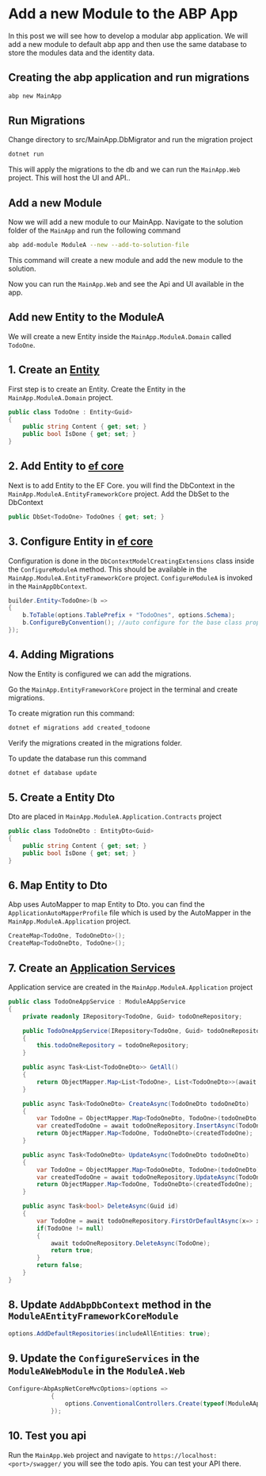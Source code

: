 # Add a new Module to the ABP App

In this post we will see how to develop a modular abp application. We will add a new module to default abp app and then use the same database to store the modules data and the identity data.

## Creating the abp application and run migrations

```bash
abp new MainApp
```

## Run Migrations

Change directory to src/MainApp.DbMigrator and run the migration project

```bash
dotnet run
```

This will apply the migrations to the db and we can run the `MainApp.Web` project. This will host the UI and API..

## Add a new Module

Now we will add a new module to our MainApp. Navigate to the solution folder of the `MainApp` and run the following command

```bash
abp add-module ModuleA --new --add-to-solution-file
```

This command will create a new module and add the new module to the solution.

Now you can run the `MainApp.Web` and see the Api and UI available in the app.

## Add new Entity to the ModuleA

We will create a new Entity inside the `MainApp.ModuleA.Domain` called `TodoOne`.

## 1. Create an [Entity](https://docs.abp.io/en/abp/latest/Entities)

First step is to create an Entity. Create the Entity in the `MainApp.ModuleA.Domain` project.

```cs
public class TodoOne : Entity<Guid>
{
    public string Content { get; set; }
    public bool IsDone { get; set; }
}
```

## 2. Add Entity to [ef core](https://docs.abp.io/en/abp/latest/Entity-Framework-Core)

Next is to add Entity to the EF Core. you will find the DbContext in the `MainApp.ModuleA.EntityFrameworkCore` project. Add the DbSet to the DbContext

```cs
public DbSet<TodoOne> TodoOnes { get; set; }
```

## 3. Configure Entity in [ef core](https://docs.abp.io/en/abp/latest/Entity-Framework-Core#configurebyconvention-method)

Configuration is done in the `DbContextModelCreatingExtensions` class inside the `ConfigureModuleA` method. This should be available in the `MainApp.ModuleA.EntityFrameworkCore` project. `ConfigureModuleA` is invoked in the `MainAppDbContext`.

```cs
builder.Entity<TodoOne>(b =>
{
    b.ToTable(options.TablePrefix + "TodoOnes", options.Schema);
    b.ConfigureByConvention(); //auto configure for the base class props
});
```

## 4. Adding Migrations

Now the Entity is configured we can add the migrations.

Go the `MainApp.EntityFrameworkCore` project in the terminal and create migrations.

To create migration run this command:

```bash
dotnet ef migrations add created_todoone
```

Verify the migrations created in the migrations folder.

To update the database run this command

```bash
dotnet ef database update
```

## 5. Create a Entity Dto

Dto are placed in `MainApp.ModuleA.Application.Contracts` project

```cs
public class TodoOneDto : EntityDto<Guid>
{
    public string Content { get; set; }
    public bool IsDone { get; set; }
}
```

## 6. Map Entity to Dto

Abp uses AutoMapper to map Entity to Dto. you can find the `ApplicationAutoMapperProfile` file which is used by the AutoMapper in the `MainApp.ModuleA.Application` project.

```cs
CreateMap<TodoOne, TodoOneDto>();
CreateMap<TodoOneDto, TodoOne>();
```

## 7. Create an [Application Services](https://docs.abp.io/en/abp/latest/Application-Services)

Application service are created in the `MainApp.ModuleA.Application` project

```cs
public class TodoOneAppService : ModuleAAppService
{
    private readonly IRepository<TodoOne, Guid> todoOneRepository;

    public TodoOneAppService(IRepository<TodoOne, Guid> todoOneRepository)
    {
        this.todoOneRepository = todoOneRepository;
    }

    public async Task<List<TodoOneDto>> GetAll()
    {
        return ObjectMapper.Map<List<TodoOne>, List<TodoOneDto>>(await todoOneRepository.GetListAsync());
    }

    public async Task<TodoOneDto> CreateAsync(TodoOneDto todoOneDto)
    {
        var TodoOne = ObjectMapper.Map<TodoOneDto, TodoOne>(todoOneDto);
        var createdTodoOne = await todoOneRepository.InsertAsync(TodoOne);
        return ObjectMapper.Map<TodoOne, TodoOneDto>(createdTodoOne);
    }

    public async Task<TodoOneDto> UpdateAsync(TodoOneDto todoOneDto)
    {
        var TodoOne = ObjectMapper.Map<TodoOneDto, TodoOne>(todoOneDto);
        var createdTodoOne = await todoOneRepository.UpdateAsync(TodoOne);
        return ObjectMapper.Map<TodoOne, TodoOneDto>(createdTodoOne);
    }

    public async Task<bool> DeleteAsync(Guid id)
    {
        var TodoOne = await todoOneRepository.FirstOrDefaultAsync(x=> x.Id == id);
        if(TodoOne != null)
        {
            await todoOneRepository.DeleteAsync(TodoOne);
            return true;
        }
        return false;
    }
}
```

## 8. Update `AddAbpDbContext` method in the `ModuleAEntityFrameworkCoreModule`

```cs
options.AddDefaultRepositories(includeAllEntities: true);
```

## 9. Update the `ConfigureServices` in the `ModuleAWebModule` in the `ModuleA.Web`

```cs
Configure<AbpAspNetCoreMvcOptions>(options =>
            {
                options.ConventionalControllers.Create(typeof(ModuleAApplicationModule).Assembly);
            });
```

## 10. Test you api

Run the `MainApp.Web` project and navigate to `https://localhost:<port>/swagger/` you will see the todo apis. You can test your API there.

